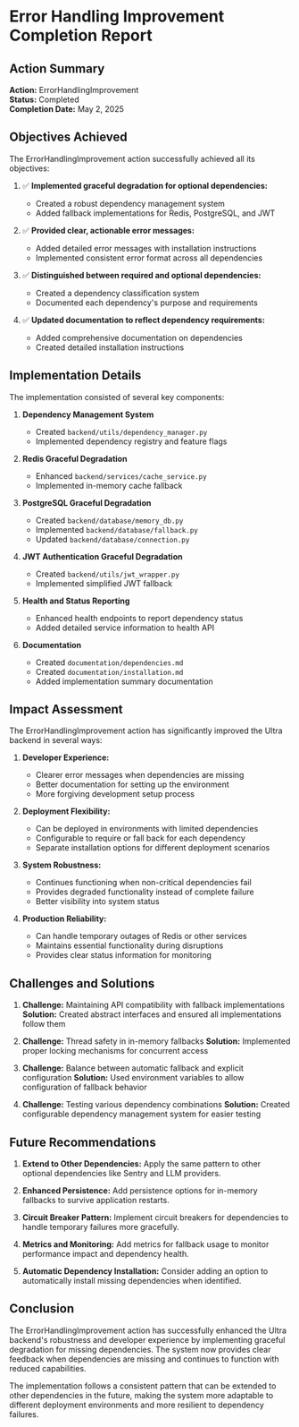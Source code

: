# Error Handling Improvement Completion Report

## Action Summary

**Action:** ErrorHandlingImprovement  
**Status:** Completed  
**Completion Date:** May 2, 2025  

## Objectives Achieved

The ErrorHandlingImprovement action successfully achieved all its objectives:

1. ✅ **Implemented graceful degradation for optional dependencies:**
   - Created a robust dependency management system
   - Added fallback implementations for Redis, PostgreSQL, and JWT

2. ✅ **Provided clear, actionable error messages:**
   - Added detailed error messages with installation instructions
   - Implemented consistent error format across all dependencies

3. ✅ **Distinguished between required and optional dependencies:**
   - Created a dependency classification system
   - Documented each dependency's purpose and requirements

4. ✅ **Updated documentation to reflect dependency requirements:**
   - Added comprehensive documentation on dependencies
   - Created detailed installation instructions

## Implementation Details

The implementation consisted of several key components:

1. **Dependency Management System**
   - Created `backend/utils/dependency_manager.py`
   - Implemented dependency registry and feature flags

2. **Redis Graceful Degradation**
   - Enhanced `backend/services/cache_service.py`
   - Implemented in-memory cache fallback

3. **PostgreSQL Graceful Degradation**
   - Created `backend/database/memory_db.py`
   - Implemented `backend/database/fallback.py`
   - Updated `backend/database/connection.py`

4. **JWT Authentication Graceful Degradation**
   - Created `backend/utils/jwt_wrapper.py`
   - Implemented simplified JWT fallback

5. **Health and Status Reporting**
   - Enhanced health endpoints to report dependency status
   - Added detailed service information to health API

6. **Documentation**
   - Created `documentation/dependencies.md`
   - Created `documentation/installation.md`
   - Added implementation summary documentation

## Impact Assessment

The ErrorHandlingImprovement action has significantly improved the Ultra backend in several ways:

1. **Developer Experience:**
   - Clearer error messages when dependencies are missing
   - Better documentation for setting up the environment
   - More forgiving development setup process

2. **Deployment Flexibility:**
   - Can be deployed in environments with limited dependencies
   - Configurable to require or fall back for each dependency
   - Separate installation options for different deployment scenarios

3. **System Robustness:**
   - Continues functioning when non-critical dependencies fail
   - Provides degraded functionality instead of complete failure
   - Better visibility into system status

4. **Production Reliability:**
   - Can handle temporary outages of Redis or other services
   - Maintains essential functionality during disruptions
   - Provides clear status information for monitoring

## Challenges and Solutions

1. **Challenge:** Maintaining API compatibility with fallback implementations
   **Solution:** Created abstract interfaces and ensured all implementations follow them

2. **Challenge:** Thread safety in in-memory fallbacks
   **Solution:** Implemented proper locking mechanisms for concurrent access

3. **Challenge:** Balance between automatic fallback and explicit configuration
   **Solution:** Used environment variables to allow configuration of fallback behavior

4. **Challenge:** Testing various dependency combinations
   **Solution:** Created configurable dependency management system for easier testing

## Future Recommendations

1. **Extend to Other Dependencies:**
   Apply the same pattern to other optional dependencies like Sentry and LLM providers.

2. **Enhanced Persistence:**
   Add persistence options for in-memory fallbacks to survive application restarts.

3. **Circuit Breaker Pattern:**
   Implement circuit breakers for dependencies to handle temporary failures more gracefully.

4. **Metrics and Monitoring:**
   Add metrics for fallback usage to monitor performance impact and dependency health.

5. **Automatic Dependency Installation:**
   Consider adding an option to automatically install missing dependencies when identified.

## Conclusion

The ErrorHandlingImprovement action has successfully enhanced the Ultra backend's robustness and developer experience by implementing graceful degradation for missing dependencies. The system now provides clear feedback when dependencies are missing and continues to function with reduced capabilities.

The implementation follows a consistent pattern that can be extended to other dependencies in the future, making the system more adaptable to different deployment environments and more resilient to dependency failures.